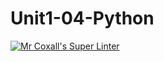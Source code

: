 # Unit1-04-Python
[![Mr Coxall's Super Linter](https://github.com/ICS3U-C-Programming-LilyC/Unit1-04-Python/workflows/Mr%20Coxall's%20Super%20Linter/badge.svg)](https://github.com/ICS3U-C-Programming-LilyC/Unit1-04-Python/actions/)
